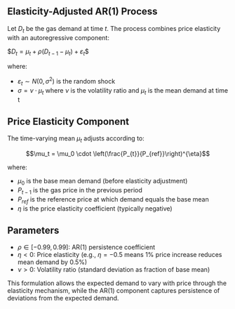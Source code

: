 
## Elasticity-Adjusted AR(1) Process

Let $D_t$ be the gas demand at time $t$. The process combines price elasticity with an autoregressive component:

$$D_t = \mu_t + \rho(D_{t-1} - \mu_t) + \varepsilon_t\$$

where:
- $\varepsilon_t \sim N(0, \sigma^2)$ is the random shock
- $\sigma = \nu \cdot \mu_t$ where $\nu$ is the volatility ratio and $\mu_t$ is the mean demand at time t

## Price Elasticity Component

The time-varying mean $\mu_t$ adjusts according to:

$$\mu_t = \mu_0 \cdot \left(\frac{P_{t}}{P_{ref}}\right)^{\eta}$$

where:
- $\mu_0$ is the base mean demand (before elasticity adjustment)
- $P_{t-1}$ is the gas price in the previous period
- $P_{ref}$ is the reference price at which demand equals the base mean
- $\eta$ is the price elasticity coefficient (typically negative)

## Parameters
- $\rho \in [-0.99, 0.99]$: AR(1) persistence coefficient
- $\eta < 0$: Price elasticity (e.g., $\eta = -0.5$ means 1% price increase reduces mean demand by 0.5%)
- $\nu > 0$: Volatility ratio (standard deviation as fraction of base mean)

This formulation allows the expected demand to vary with price through the elasticity mechanism, while the AR(1) component captures persistence of deviations from the expected demand.
